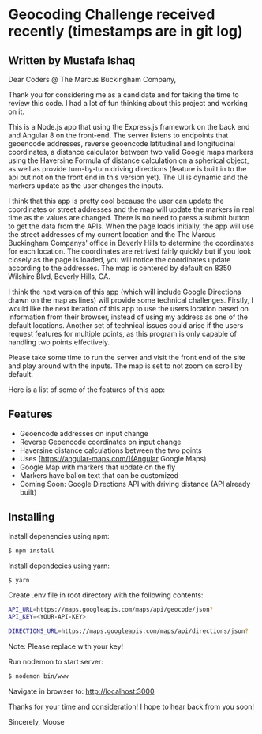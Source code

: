# Geocoding Challenge received recently (timestamps are in git log)

## Written by Mustafa Ishaq

Dear Coders @ The Marcus Buckingham Company,

Thank you for considering me as a candidate and for taking the time to review this code. I had a lot of fun thinking about this project and working on it.

This is a Node.js app that using the Express.js framework on the back end and Angular 8 on the front-end. The server listens to endpoints that geoencode addresses, reverse geoencode latitudinal and longitudinal coordinates, a distance calculator between two valid Google maps markers using the Haversine Formula of distance calculation on a spherical object, as well as provide turn-by-turn driving directions (feature is built in to the api but not on the front end in this version yet). The UI is dynamic and the markers update as the user changes the inputs.

I think that this app is pretty cool because the user can update the coordinates or street addresses and the map will update the markers in real time as the values are changed. There is no need to press a submit button to get the data from the APIs. When the page loads initially, the app will use the street addresses of my current location and the The Marcus Buckingham Companys' office in Beverly Hills to determine the coordinates for each location. The coordinates are retrived fairly quickly but if you look closely as the page is loaded, you will notice the coordinates update according to the addresses. The map is centered by default on 8350 Wilshire Blvd, Beverly Hills, CA.

I think the next version of this app (which will include Google Directions drawn on the map as lines) will provide some technical challenges. Firstly, I would like the next iteration of this app to use the users location based on information from their browser, instead of using my address as one of the default locations. Another set of technical issues could arise if the users request features for multiple points, as this program is only capable of handling two points effectively.

Please take some time to run the server and visit the front end of the site and play around with the inputs. The map is set to not zoom on scroll by default.

Here is a list of some of the features of this app:

## Features

- Geoencode addresses on input change
- Reverse Geoencode coordinates on input change
- Haversine distance calculations between the two points
- Uses [https://angular-maps.com/](Angular Google Maps)
- Google Map with markers that update on the fly
- Markers have ballon text that can be customized
- Coming Soon: Google Directions API with driving distance (API already built)

## Installing

Install depenencies using npm:

```bash
$ npm install
```

Install dependecies using yarn:

```bash
$ yarn
```

Create .env file in root directory with the following contents:

```bash
API_URL=https://maps.googleapis.com/maps/api/geocode/json?
API_KEY=<YOUR-API-KEY>

DIRECTIONS_URL=https://maps.googleapis.com/maps/api/directions/json?
```

Note: Please replace <YOUR-API-KEY> with your key!

Run nodemon to start server:

```bash
$ nodemon bin/www
```

Navigate in browser to: [http://localhost:3000](http://localhost:3000)

Thanks for your time and consideration! I hope to hear back from you soon!

Sincerely,
Moose
